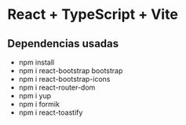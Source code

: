 # React + TypeScript + Vite

## Dependencias usadas

- npm install
- npm i react-bootstrap bootstrap
- npm i react-bootstrap-icons
- npm i react-router-dom
- npm i yup
- npm i formik
- npm i react-toastify
